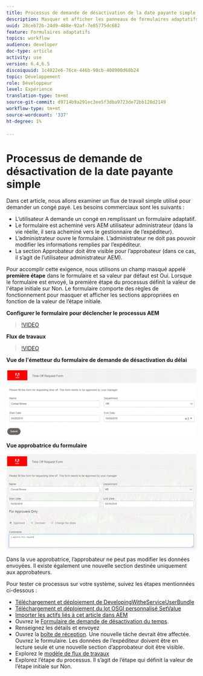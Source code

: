 ```yaml
---
title: Processus de demande de désactivation de la date payante simple
description: Masquer et afficher les panneaux de formulaires adaptatifs dans AEM flux de travail
uuid: 28ceb72b-24d9-488e-92af-7e85775dc682
feature: Formulaires adaptatifs
topics: workflow
audience: developer
doc-type: article
activity: use
version: 6.4,6.5
discoiquuid: 1c4822e6-76ce-446b-98cb-408900d68b24
topic: Développement
role: Développeur
level: Expérience
translation-type: tm+mt
source-git-commit: d9714b9a291ec3ee5f3dba9723de72bb120d2149
workflow-type: tm+mt
source-wordcount: '337'
ht-degree: 1%

---
```



# Processus de demande de désactivation de la date payante simple

Dans cet article, nous allons examiner un flux de travail simple utilisé pour demander un congé payé. Les besoins commerciaux sont les suivants :

* L’utilisateur A demande un congé en remplissant un formulaire adaptatif.
* Le formulaire est acheminé vers AEM utilisateur administrateur (dans la vie réelle, il sera acheminé vers le gestionnaire de l’expéditeur).
* L’administrateur ouvre le formulaire. L’administrateur ne doit pas pouvoir modifier les informations remplies par l’expéditeur.
* La section Approbateur doit être visible pour l’approbateur (dans ce cas, il s’agit de l’utilisateur administrateur AEM).

Pour accomplir cette exigence, nous utilisons un champ masqué appelé **première étape** dans le formulaire et sa valeur par défaut est Oui. Lorsque le formulaire est envoyé, la première étape du processus définit la valeur de l&#39;étape initiale sur Non. Le formulaire comporte des règles de fonctionnement pour masquer et afficher les sections appropriées en fonction de la valeur de l’étape initiale.

**Configurer le formulaire pour déclencher le processus AEM**

>[!VIDEO](https://video.tv.adobe.com/v/28406?quality=9&learn=on)

**Flux de travaux**

>[!VIDEO](https://video.tv.adobe.com/v/28407?quality=9&learn=on)

**Vue de l&#39;émetteur du formulaire de demande de désactivation du délai**

![initialstep](assets/initialstep.gif)

**Vue approbatrice du formulaire**

![approverview](assets/approversview.gif)

Dans la vue approbatrice, l’approbateur ne peut pas modifier les données envoyées. Il existe également une nouvelle section destinée uniquement aux approbateurs.

Pour tester ce processus sur votre système, suivez les étapes mentionnées ci-dessous :
* [Téléchargement et déploiement de DevelopingWitheServiceUserBundle](/help/forms/assets/common-osgi-bundles/DevelopingWithServiceUser.jar)
* [Téléchargement et déploiement du lot OSGI personnalisé SetValue](/help/forms/assets/common-osgi-bundles/SetValueApp.core-1.0-SNAPSHOT.jar)
* [Importer les actifs liés à cet article dans AEM](assets/helpxworkflow.zip)
* Ouvrez le [Formulaire de demande de désactivation du temps](http://localhost:4502/content/dam/formsanddocuments/helpx/timeoffrequestform/jcr:content?wcmmode=disabled).
* Renseignez les détails et envoyez
* Ouvrez la [boîte de réception](http://localhost:4502/mnt/overlay/cq/inbox/content/inbox.html). Une nouvelle tâche devrait être affectée. Ouvrez le formulaire. Les données de l’expéditeur doivent être en lecture seule et une nouvelle section d’approbateur doit être visible.
* Explorez le [modèle de flux de travaux](http://localhost:4502/editor.html/conf/global/settings/workflow/models/helpxworkflow.html)
* Explorez l’étape du processus. Il s’agit de l’étape qui définit la valeur de l’étape initiale sur Non.
